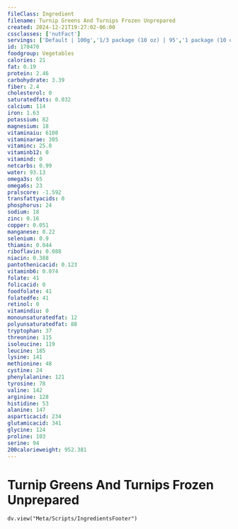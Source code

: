 ```yaml
---
fileClass: Ingredient
filename: Turnip Greens And Turnips Frozen Unprepared
created: 2024-12-21T19:27:02-06:00
cssclasses: ['nutFact']
servings: ['Default | 100g','1/3 package (10 oz) | 95','1 package (10 oz) | 284','1 package (3 lb) | 1361']
id: 170470
foodgroup: Vegetables
calories: 21
fat: 0.19
protein: 2.46
carbohydrate: 3.39
fiber: 2.4
cholesterol: 0
saturatedfats: 0.032
calcium: 114
iron: 1.63
potassium: 82
magnesium: 18
vitaminaiu: 6108
vitaminarae: 305
vitaminc: 25.8
vitaminb12: 0
vitamind: 0
netcarbs: 0.99
water: 93.13
omega3s: 65
omega6s: 23
pralscore: -1.592
transfattyacids: 0
phosphorus: 24
sodium: 18
zinc: 0.16
copper: 0.051
manganese: 0.22
selenium: 0.9
thiamin: 0.044
riboflavin: 0.088
niacin: 0.388
pantothenicacid: 0.123
vitaminb6: 0.074
folate: 41
folicacid: 0
foodfolate: 41
folatedfe: 41
retinol: 0
vitamindiu: 0
monounsaturatedfat: 12
polyunsaturatedfat: 88
tryptophan: 37
threonine: 115
isoleucine: 119
leucine: 185
lysine: 141
methionine: 48
cystine: 24
phenylalanine: 121
tyrosine: 78
valine: 142
arginine: 128
histidine: 53
alanine: 147
asparticacid: 234
glutamicacid: 341
glycine: 124
proline: 103
serine: 94
200calorieweight: 952.381
---
```


# Turnip Greens And Turnips Frozen Unprepared

```dataviewjs
dv.view("Meta/Scripts/IngredientsFooter")
```